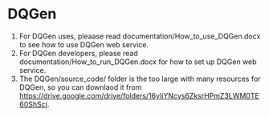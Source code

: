 # DQGen

1. For DQGen uses, pleaase read documentation/How_to_use_DQGen.docx to see how to use DQGen web service.
2. For DQGen developers, please read documentation/How_to_run_DQGen.docx for how to set up DQGen web service.
3. The DQGen/source_code/ folder is the too large with many resources for DQGen, so you can downlaod it from https://drive.google.com/drive/folders/16yIiYNcys6ZksrHPmZ3LWM0TE60ShScj.